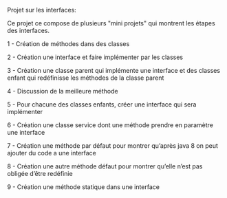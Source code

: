 Projet sur les interfaces:

Ce projet ce compose de plusieurs "mini projets" qui montrent les étapes des interfaces.

1 - Création de méthodes dans des classes

2 - Création une interface et faire implémenter par les classes

3 - Création une classe parent qui implémente une interface et des classes enfant qui redéfinisse les méthodes de la classe parent

4 - Discussion de la meilleure méthode

5 - Pour chacune des classes enfants, créer une interface qui sera implémenter

6 - Création une classe service dont une méthode prendre en paramètre une interface

7 - Création une méthode par défaut pour montrer qu’après java 8 on peut ajouter du code a une interface

8 - Création une autre méthode défaut pour montrer qu’elle n’est pas obligée d’être redéfinie

9 - Création une méthode statique dans une interface

